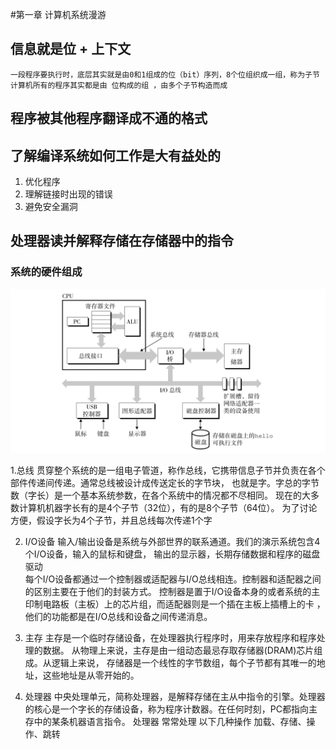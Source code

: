 #第一章 计算机系统漫游

## 信息就是位 + 上下文
    一段程序要执行时，底层其实就是由0和1组成的位（bit）序列，8个位组织成一组，称为子节
    计算机所有的程序其实都是由 位构成的组 ，由多个子节构造而成
    
## 程序被其他程序翻译成不通的格式
    
## 了解编译系统如何工作是大有益处的
1. 优化程序
2. 理解链接时出现的错误
3. 避免安全漏洞

## 处理器读并解释存储在存储器中的指令

### 系统的硬件组成
![一个典型的系统硬件组成](./image/一个典型的系统硬件组成.jpg)

1.总线
    贯穿整个系统的是一组电子管道，称作总线，它携带信息子节并负责在各个部件传递间传递。通常总线被设计成传送定长的字节块，
    也就是字。字总的字节数（字长）是一个基本系统参数，在各个系统中的情况都不尽相同。
    现在的大多数计算机机器字长有的是4个子节（32位），有的是8个子节（64位）。
    为了讨论方便，假设字长为4个子节，并且总线每次传递1个字
    
2. I/O设备
    输入/输出设备是系统与外部世界的联系通道。我们的演示系统包含4个I/O设备，输入的鼠标和键盘，
    输出的显示器，长期存储数据和程序的磁盘驱动  
    每个I/O设备都通过一个控制器或适配器与I/O总线相连。控制器和适配器之间的区别主要在于他们的封装方式。
    控制器是置于I/O设备本身的或者系统的主印制电路板（主板）上的芯片组，而适配器则是一个插在主板上插槽上的卡
    ，他们的功能都是在I/O总线和设备之间传递消息。

3. 主存
    主存是一个临时存储设备，在处理器执行程序时，用来存放程序和程序处理的数据。
    从物理上来说，主存是由一组动态最忌存取存储器(DRAM)芯片组成。从逻辑上来说，
    存储器是一个线性的字节数组，每个子节都有其唯一的地址，这些地址是从零开始的。
    
4. 处理器
    中央处理单元，简称处理器，是解释存储在主从中指令的引擎。处理器的核心是一个字长的存储设备，称为程序计数器。在任何时刻，PC都指向主存中的某条机器语言指令。
    处理器 常常处理 以下几种操作 加载、存储、操作、跳转

